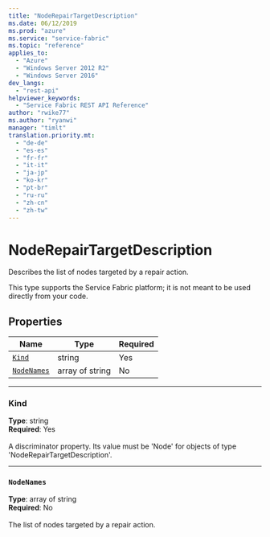 ```yaml
---
title: "NodeRepairTargetDescription"
ms.date: 06/12/2019
ms.prod: "azure"
ms.service: "service-fabric"
ms.topic: "reference"
applies_to: 
  - "Azure"
  - "Windows Server 2012 R2"
  - "Windows Server 2016"
dev_langs: 
  - "rest-api"
helpviewer_keywords: 
  - "Service Fabric REST API Reference"
author: "rwike77"
ms.author: "ryanwi"
manager: "timlt"
translation.priority.mt: 
  - "de-de"
  - "es-es"
  - "fr-fr"
  - "it-it"
  - "ja-jp"
  - "ko-kr"
  - "pt-br"
  - "ru-ru"
  - "zh-cn"
  - "zh-tw"
---
```

# NodeRepairTargetDescription

Describes the list of nodes targeted by a repair action.

This type supports the Service Fabric platform; it is not meant to be used directly from your code.


## Properties
| Name | Type | Required |
| --- | --- | --- |
| [`Kind`](#kind) | string | Yes |
| [`NodeNames`](#nodenames) | array of string | No |

____
### Kind
__Type__: string <br/>
__Required__: Yes <br/>
<br/>
A discriminator property. Its value must be 'Node' for objects of type 'NodeRepairTargetDescription'.

____
### `NodeNames`
__Type__: array of string <br/>
__Required__: No<br/>
<br/>
The list of nodes targeted by a repair action.
